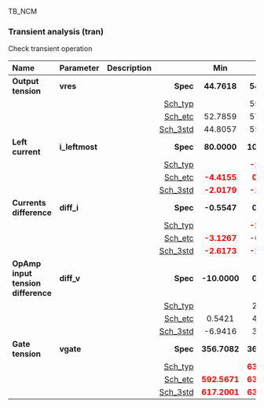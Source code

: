 TB_NCM

### Transient analysis (tran)

Check transient operation



|**Name**|**Parameter**|**Description**| |**Min**|**Typ**|**Max**| Unit|
|:---|:---|:---|---:|:---:|:---:|:---:| ---:|
|**Output tension**|**vres** | | **Spec**  | **44.7618** | **54.7618** | **64.7618** | **mV** |
| | | |<a href='results/tran_Sch_typical.html'>Sch_typ</a>| | 55.3700 |  | |
| | | |<a href='results/tran_Sch_etc.html'>Sch_etc</a>|52.7859 | 57.2878 | 62.7022 | |
| | | |<a href='results/tran_Sch_mc.html'>Sch_3std</a>|44.8057 | 55.8541 | <span style='color:red'>**66.9025**</span> | |
|**Left current**|**i\_leftmost** | | **Spec**  | **80.0000** | **100.0000** | **120.0000** | **nA** |
| | | |<a href='results/tran_Sch_typical.html'>Sch_typ</a>| | <span style='color:red'>**-1.2812**</span> |  | |
| | | |<a href='results/tran_Sch_etc.html'>Sch_etc</a>|<span style='color:red'>**-4.4155**</span> | <span style='color:red'>**0.3872**</span> | <span style='color:red'>**3.7680**</span> | |
| | | |<a href='results/tran_Sch_mc.html'>Sch_3std</a>|<span style='color:red'>**-2.0179**</span> | <span style='color:red'>**-1.2946**</span> | <span style='color:red'>**-0.5713**</span> | |
|**Currents difference**|**diff\_i** | | **Spec**  | **-0.5547** | **0.0000** | **0.7056** | **nA** |
| | | |<a href='results/tran_Sch_typical.html'>Sch_typ</a>| | <span style='color:red'>**-2.0318**</span> |  | |
| | | |<a href='results/tran_Sch_etc.html'>Sch_etc</a>|<span style='color:red'>**-3.1267**</span> | -0.0878 | <span style='color:red'>**1.3506**</span> | |
| | | |<a href='results/tran_Sch_mc.html'>Sch_3std</a>|<span style='color:red'>**-2.6173**</span> | <span style='color:red'>**-1.9901**</span> | <span style='color:red'>**-1.3629**</span> | |
|**OpAmp input tension difference**|**diff\_v** | | **Spec**  | **-10.0000** | **0.0000** | **10.0000** | **mV** |
| | | |<a href='results/tran_Sch_typical.html'>Sch_typ</a>| | 2.9649 |  | |
| | | |<a href='results/tran_Sch_etc.html'>Sch_etc</a>|0.5421 | 4.8206 | 9.9265 | |
| | | |<a href='results/tran_Sch_mc.html'>Sch_3std</a>|-6.9416 | 3.4005 | <span style='color:red'>**13.7425**</span> | |
|**Gate tension**|**vgate** | | **Spec**  | **356.7082** | **365.3225** | **376.1640** | **mV** |
| | | |<a href='results/tran_Sch_typical.html'>Sch_typ</a>| | <span style='color:red'>**632.9693**</span> |  | |
| | | |<a href='results/tran_Sch_etc.html'>Sch_etc</a>|<span style='color:red'>**592.5671**</span> | <span style='color:red'>**630.0419**</span> | <span style='color:red'>**667.3852**</span> | |
| | | |<a href='results/tran_Sch_mc.html'>Sch_3std</a>|<span style='color:red'>**617.2001**</span> | <span style='color:red'>**632.2938**</span> | <span style='color:red'>**647.3875**</span> | |
